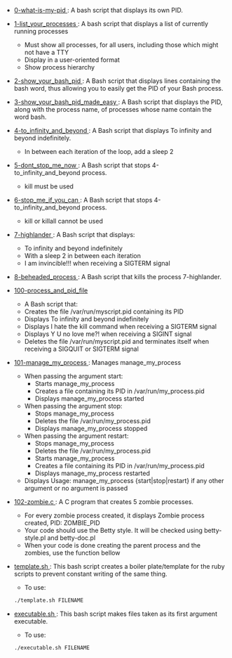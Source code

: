 - [ 0-what-is-my-pid ](./0-what-is-my-pid): A bash script that displays its own PID.

- [ 1-list_your_processes ](./1-list_your_processes):
    A bash script that displays a list of currently running processes
    * Must show all processes, for all users, including those which might not have a TTY
    * Display in a user-oriented format
    * Show process hierarchy

- [ 2-show_your_bash_pid ](./2-show_your_bash_pid): A Bash script that displays lines containing the bash word, thus allowing you to easily get the PID of your Bash process.

- [ 3-show_your_bash_pid_made_easy ](./3-show_your_bash_pid_made_easy): A Bash script that displays the PID, along with the process name, of processes whose name contain the word bash.

- [ 4-to_infinity_and_beyond ](./4-to_infinity_and_beyond):
    A Bash script that displays To infinity and beyond indefinitely.
    * In between each iteration of the loop, add a sleep 2

- [ 5-dont_stop_me_now ](./5-dont_stop_me_now):
    A Bash script that stops 4-to_infinity_and_beyond process.
    * kill must be used

- [ 6-stop_me_if_you_can ](./6-stop_me_if_you_can):
    A Bash script that stops 4-to_infinity_and_beyond process.
    * kill or killall cannot be used

- [ 7-highlander ](./7-highlander):
    A Bash script that displays:
    * To infinity and beyond indefinitely
    * With a sleep 2 in between each iteration
    * I am invincible!!! when receiving a SIGTERM signal

- [ 8-beheaded_process ](./8-beheaded_process):
    A Bash script that kills the process 7-highlander.

- [ 100-process_and_pid_file ](./100-process_and_pid_file)
    * A Bash script that:
    * Creates the file /var/run/myscript.pid containing its PID
    * Displays To infinity and beyond indefinitely
    * Displays I hate the kill command when receiving a SIGTERM signal
    * Displays Y U no love me?! when receiving a SIGINT signal
    * Deletes the file /var/run/myscript.pid and terminates itself when receiving a SIGQUIT or SIGTERM signal

- [ 101-manage_my_process ](./101-manage_my_process):
    Manages manage_my_process
    - When passing the argument start:
        * Starts manage_my_process
        * Creates a file containing its PID in /var/run/my_process.pid
        * Displays manage_my_process started
    - When passing the argument stop:
        * Stops manage_my_process
        * Deletes the file /var/run/my_process.pid
        * Displays manage_my_process stopped
    - When passing the argument restart:
        * Stops manage_my_process
        * Deletes the file /var/run/my_process.pid
        * Starts manage_my_process
        * Creates a file containing its PID in /var/run/my_process.pid
        * Displays manage_my_process restarted
    - Displays Usage: manage_my_process {start|stop|restart} if any other argument or no argument is passed

- [ 102-zombie.c ](./102-zombie.c):
    A C program that creates 5 zombie processes.
    * For every zombie process created, it displays Zombie process created, PID: ZOMBIE_PID
    * Your code should use the Betty style. It will be checked using betty-style.pl and betty-doc.pl
    * When your code is done creating the parent process and the zombies, use the function bellow

- [ template.sh ](./template.sh):
    This bash script creates a boiler plate/template for the ruby scripts to prevent constant writing of the same thing.
    - To use:
    ```bash
    ./template.sh FILENAME
    ```

- [ executable.sh ](./executable.sh):
    This bash script makes files taken as its first argument executable.
    - To use:
    ```bash
    ./executable.sh FILENAME
    ```
